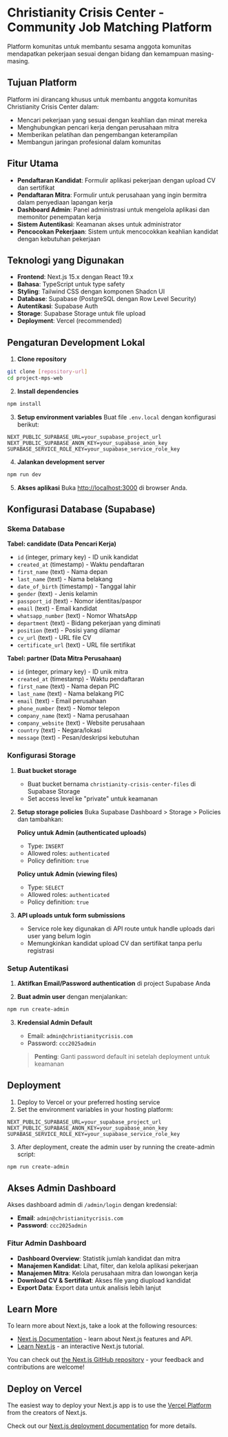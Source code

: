 # Christianity Crisis Center - Community Job Matching Platform

Platform komunitas untuk membantu sesama anggota komunitas mendapatkan pekerjaan sesuai dengan bidang dan kemampuan masing-masing.

## Tujuan Platform

Platform ini dirancang khusus untuk membantu anggota komunitas Christianity Crisis Center dalam:
- Mencari pekerjaan yang sesuai dengan keahlian dan minat mereka
- Menghubungkan pencari kerja dengan perusahaan mitra
- Memberikan pelatihan dan pengembangan keterampilan
- Membangun jaringan profesional dalam komunitas

## Fitur Utama

- **Pendaftaran Kandidat**: Formulir aplikasi pekerjaan dengan upload CV dan sertifikat
- **Pendaftaran Mitra**: Formulir untuk perusahaan yang ingin bermitra dalam penyediaan lapangan kerja
- **Dashboard Admin**: Panel administrasi untuk mengelola aplikasi dan memonitor penempatan kerja
- **Sistem Autentikasi**: Keamanan akses untuk administrator
- **Pencocokan Pekerjaan**: Sistem untuk mencocokkan keahlian kandidat dengan kebutuhan pekerjaan

## Teknologi yang Digunakan

- **Frontend**: Next.js 15.x dengan React 19.x
- **Bahasa**: TypeScript untuk type safety
- **Styling**: Tailwind CSS dengan komponen Shadcn UI
- **Database**: Supabase (PostgreSQL dengan Row Level Security)
- **Autentikasi**: Supabase Auth
- **Storage**: Supabase Storage untuk file upload
- **Deployment**: Vercel (recommended)

## Pengaturan Development Lokal

1. **Clone repository**
```bash
git clone [repository-url]
cd project-mps-web
```

2. **Install dependencies**
```bash
npm install
```

3. **Setup environment variables**
Buat file `.env.local` dengan konfigurasi berikut:
```
NEXT_PUBLIC_SUPABASE_URL=your_supabase_project_url
NEXT_PUBLIC_SUPABASE_ANON_KEY=your_supabase_anon_key
SUPABASE_SERVICE_ROLE_KEY=your_supabase_service_role_key
```

4. **Jalankan development server**
```bash
npm run dev
```

5. **Akses aplikasi**
Buka [http://localhost:3000](http://localhost:3000) di browser Anda.

## Konfigurasi Database (Supabase)

### Skema Database

**Tabel: candidate (Data Pencari Kerja)**
- `id` (integer, primary key) - ID unik kandidat
- `created_at` (timestamp) - Waktu pendaftaran
- `first_name` (text) - Nama depan
- `last_name` (text) - Nama belakang
- `date_of_birth` (timestamp) - Tanggal lahir
- `gender` (text) - Jenis kelamin
- `passport_id` (text) - Nomor identitas/paspor
- `email` (text) - Email kandidat
- `whatsapp_number` (text) - Nomor WhatsApp
- `department` (text) - Bidang pekerjaan yang diminati
- `position` (text) - Posisi yang dilamar
- `cv_url` (text) - URL file CV
- `certificate_url` (text) - URL file sertifikat

**Tabel: partner (Data Mitra Perusahaan)**
- `id` (integer, primary key) - ID unik mitra
- `created_at` (timestamp) - Waktu pendaftaran
- `first_name` (text) - Nama depan PIC
- `last_name` (text) - Nama belakang PIC
- `email` (text) - Email perusahaan
- `phone_number` (text) - Nomor telepon
- `company_name` (text) - Nama perusahaan
- `company_website` (text) - Website perusahaan
- `country` (text) - Negara/lokasi
- `message` (text) - Pesan/deskripsi kebutuhan

### Konfigurasi Storage

1. **Buat bucket storage**
   - Buat bucket bernama `christianity-crisis-center-files` di Supabase Storage
   - Set access level ke "private" untuk keamanan

2. **Setup storage policies**
   Buka Supabase Dashboard > Storage > Policies dan tambahkan:

   **Policy untuk Admin (authenticated uploads)**
   - Type: `INSERT`
   - Allowed roles: `authenticated`
   - Policy definition: `true`

   **Policy untuk Admin (viewing files)**
   - Type: `SELECT`
   - Allowed roles: `authenticated`
   - Policy definition: `true`

3. **API uploads untuk form submissions**
   - Service role key digunakan di API route untuk handle uploads dari user yang belum login
   - Memungkinkan kandidat upload CV dan sertifikat tanpa perlu registrasi

### Setup Autentikasi

1. **Aktifkan Email/Password authentication** di project Supabase Anda

2. **Buat admin user** dengan menjalankan:
```bash
npm run create-admin
```

3. **Kredensial Admin Default**
   - Email: `admin@christianitycrisis.com`
   - Password: `ccc2025admin`

   > **Penting**: Ganti password default ini setelah deployment untuk keamanan

## Deployment

1. Deploy to Vercel or your preferred hosting service
2. Set the environment variables in your hosting platform:

```
NEXT_PUBLIC_SUPABASE_URL=your_supabase_project_url
NEXT_PUBLIC_SUPABASE_ANON_KEY=your_supabase_anon_key
SUPABASE_SERVICE_ROLE_KEY=your_supabase_service_role_key
```

3. After deployment, create the admin user by running the create-admin script:

```bash
npm run create-admin
```

## Akses Admin Dashboard

Akses dashboard admin di `/admin/login` dengan kredensial:

- **Email**: `admin@christianitycrisis.com`
- **Password**: `ccc2025admin`

### Fitur Admin Dashboard

- **Dashboard Overview**: Statistik jumlah kandidat dan mitra
- **Manajemen Kandidat**: Lihat, filter, dan kelola aplikasi pekerjaan
- **Manajemen Mitra**: Kelola perusahaan mitra dan lowongan kerja
- **Download CV & Sertifikat**: Akses file yang diupload kandidat
- **Export Data**: Export data untuk analisis lebih lanjut

## Learn More

To learn more about Next.js, take a look at the following resources:

- [Next.js Documentation](https://nextjs.org/docs) - learn about Next.js features and API.
- [Learn Next.js](https://nextjs.org/learn) - an interactive Next.js tutorial.

You can check out [the Next.js GitHub repository](https://github.com/vercel/next.js/) - your feedback and contributions are welcome!

## Deploy on Vercel

The easiest way to deploy your Next.js app is to use the [Vercel Platform](https://vercel.com/new?utm_medium=default-template&filter=next.js&utm_source=create-next-app&utm_campaign=create-next-app-readme) from the creators of Next.js.

Check out our [Next.js deployment documentation](https://nextjs.org/docs/app/building-your-application/deploying) for more details.
